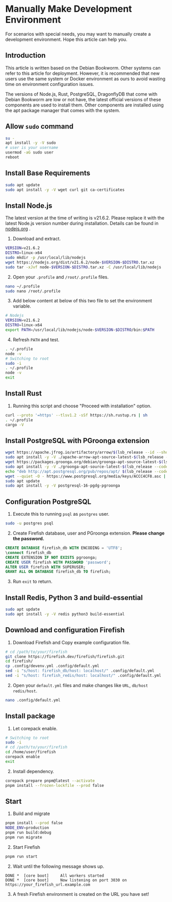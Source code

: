 # Manually Make Development Environment

For scenarios with special needs, you may want to manually create a development environment. Hope this article can help you.

## Introduction

This article is written based on the Debian Bookworm. Other systems can refer to this article for deployment. However, it is recommended that new users use the same system or Docker environment as ours to avoid wasting time on environment configuration issues.

The versions of Node.js, Rust, PostgreSQL, DragonflyDB that come with Debian Bookworm are low or not have, the latest official versions of these components are used to install them. Other components are installed using the apt package manager that comes with the system.

## Allow `sudo` command

```sh
su -
apt install -y -V sudo
# user is your username
usermod -aG sudo user
reboot
```

## Install Base Requirements

```sh
sudo apt update
sudo apt install -y -V wget curl git ca-certificates
```

## Install Node.js

The latest version at the time of writing is v21.6.2. Please replace it with the latest Node.js version number during installation. Details can be found in [nodejs.org](https://nodejs.org) .

1. Download and extract.

```sh
VERSION=v21.6.2
DISTRO=linux-x64
sudo mkdir -p /usr/local/lib/nodejs
wget https://nodejs.org/dist/v21.6.2/node-$VERSION-$DISTRO.tar.xz
sudo tar -xJvf node-$VERSION-$DISTRO.tar.xz -C /usr/local/lib/nodejs
```

2. Open your `.profile` and `/root/.profile` files.

```sh
nano ~/.profile
sudo nano /root/.profile
```

3. Add below content at below of this two file to set the environment variable.

```sh
# Nodejs
VERSION=v21.6.2
DISTRO=linux-x64
export PATH=/usr/local/lib/nodejs/node-$VERSION-$DISTRO/bin:$PATH
```

4. Refresh `PATH` and test.

```sh
. ~/.profile
node -v
# Switching to root
sudo -i
. ~/.profile
node -v
exit
```

## Install Rust

1. Running this script and choose "Proceed with installation" option.

```sh
curl --proto '=https' --tlsv1.2 -sSf https://sh.rustup.rs | sh
. ~/.profile
cargo -V
```

## Install PostgreSQL with PGroonga extension

```sh
wget https://apache.jfrog.io/artifactory/arrow/$(lsb_release --id --short | tr 'A-Z' 'a-z')/apache-arrow-apt-source-latest-$(lsb_release --codename --short).deb
sudo apt install -y -V ./apache-arrow-apt-source-latest-$(lsb_release --codename --short).deb
wget https://packages.groonga.org/debian/groonga-apt-source-latest-$(lsb_release --codename --short).deb
sudo apt install -y -V ./groonga-apt-source-latest-$(lsb_release --codename --short).deb
echo "deb http://apt.postgresql.org/pub/repos/apt/ $(lsb_release --codename --short)-pgdg main" | sudo tee /etc/apt/sources.list.d/pgdg.list
wget --quiet -O - https://www.postgresql.org/media/keys/ACCC4CF8.asc | sudo apt-key add -
sudo apt update
sudo apt install -y -V postgresql-16-pgdg-pgroonga
```

## Configuration PostgreSQL

1. Execute this to running `psql` as `postgres` user.

```sh
sudo -u postgres psql
```

2. Create Firefish database, user and PGroonga extension. **Please change the password.**

```sql
CREATE DATABASE firefish_db WITH ENCODING = 'UTF8';
\connect firefish_db
CREATE EXTENSION IF NOT EXISTS pgroonga;
CREATE USER firefish WITH PASSWORD 'password';
ALTER USER firefish WITH SUPERUSER;
GRANT ALL ON DATABASE firefish_db TO firefish;
```

3. Run `exit` to return.

## Install Redis, Python 3 and build-essential

```sh
sudo apt update
sudo apt install -y -V redis python3 build-essential
```

## Download and configuration Firefish

1. Download Firefish and Copy example configuration file.

```sh
# cd /path/to/your/firefish
git clone https://firefish.dev/firefish/firefish.git
cd firefish/
cp .config/devenv.yml .config/default.yml
sed -i "s/host: firefish_db/host: localhost/" .config/default.yml
sed -i "s/host: firefish_redis/host: localhost/" .config/default.yml
```

2. Open your `default.yml` files and make changes like `URL`, `db/host` `redis/host`.

```sh
nano .config/default.yml
```

## Install package

1. Let corepack enable.

```sh
# Switching to root
sudo -i
# cd /path/to/your/firefish
cd /home/user/firefish
corepack enable
exit
```

2. Install dependency.

```sh
corepack prepare pnpm@latest --activate
pnpm install --frozen-lockfile --prod false
```

## Start

1. Build and migrate

```sh
pnpm install --prod false
NODE_ENV=production
pnpm run build:debug
pnpm run migrate
```

2. Start Firefish

```sh
pnpm run start
```

2. Wait until the following message shows up.

```log
DONE *  [core boot]     All workers started
DONE *  [core boot]     Now listening on port 3030 on https://your_firefish_url.example.com
```

3. A fresh Firefish environment is created on the URL you have set!
